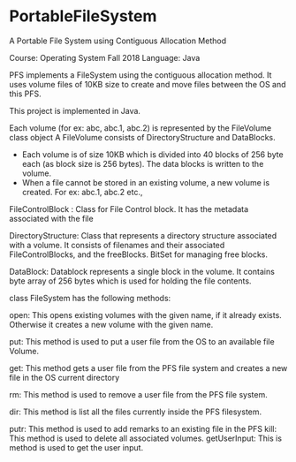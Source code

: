 # PortableFileSystem
A Portable File System using Contiguous Allocation Method

Course: Operating System Fall 2018 Language: Java

PFS implements a FileSystem using the contiguous allocation method. It uses volume files of 10KB size to create and move files between the OS and this PFS. 

This project is implemented in Java.

Each volume (for ex: abc, abc.1, abc.2) is represented by the FileVolume class object
A FileVolume consists of DirectoryStructure and DataBlocks.
  - Each volume is of size 10KB which is divided into 40 blocks of 256 byte each (as block size is 256 bytes). The data blocks is written to the volume.
  - When a file cannot be stored in an existing volume, a new volume is created. For ex: abc.1, abc.2 etc.,

FileControlBlock : Class for File Control block. It has the metadata associated with the file

DirectoryStructure: Class that represents a directory structure associated with a volume. It consists of filenames and their associated FileControlBlocks, and the freeBlocks. BitSet for managing free blocks.

DataBlock: Datablock represents a single block in the volume. It contains byte array of 256 bytes which is used for holding the file contents. 

class FileSystem has the following methods:

open: This opens existing volumes with the given name, if it already exists. Otherwise it creates a new volume with the given name.

put: This method is used to put a user file from the OS to an available file Volume.

get: This method gets a user file from the PFS file system and creates a new file in the OS current directory

rm: This method is used to remove a user file from the PFS file system.

dir: This method is list all the files currently inside the PFS filesystem.

putr: This method is used to add remarks to an existing file in the PFS
kill: This method is used to delete all associated volumes.
getUserInput: This is method is used to get the user input.
